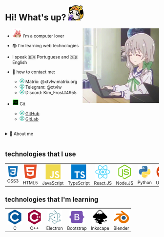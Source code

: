 # Hi! What's up? <img width="50"  src="https://github.com/xtvlw/xtvlw/blob/main/imgs/Hi.png?raw=true" />
<img src="./imgs/gif_main.gif" width="250" align="right"/>

- <img width="30" src="https://github.com/xtvlw/xtvlw/blob/main/imgs/love_icon.gif?raw=true" />  I'm a computer lover
- 📚 I'm learning web technologies
- I speak 🇧🇷 Portuguese and 🇬🇧 English
- 💬 how to contact me: 
	- <img width="15" src="https://github.com/xtvlw/xtvlw/blob/main/imgs/check.gif?raw=true" /> Matrix: @xtvlw:matrix.org
	- <img width="15" src="https://github.com/xtvlw/xtvlw/blob/main/imgs/check.gif?raw=true" /> Telegram: @xtvlw
	- <img width="15" src="https://github.com/xtvlw/xtvlw/blob/main/imgs/check.gif?raw=true" /> Discord: Kim_Frost#4955

- <img width="20" src="https://github.com/xtvlw/xtvlw/blob/main/imgs/work.gif?raw=true" /> Git
	- <img width="15" src="https://github.com/xtvlw/xtvlw/blob/main/imgs/check.gif?raw=true" /> <a href="#">GitHub</a>
	- <img width="15" src="https://github.com/xtvlw/xtvlw/blob/main/imgs/check.gif?raw=true" /> [GitLab](https://gitlab.com/NightShine)
	
<br/>
<details>
<summary>👤 About me</summary>
	<div>
		<ul>
			 <li> I'm someone who always like to learn and keep improving my knowledge about technologies.
			 <li> love programming. I learn technologies with a look at web development, but I'm also interested in desktop and games development.
			 <li> I'm also learning design, mostly using Inkscape but sometimes using blender to make some 3D models.
			 <li> I love open source projects, and one day i'll be part of one!
		 </ul>
	</div>
</details>
<br/>

## technologies that I use

<table align="center">
	<tr>
		<td align="center">
			<!--CSS3-->
			<img width="50" src="https://raw.githubusercontent.com/xtvlw/xtvlw/76109c206c9f0355e03925d580c883beefbbde69/icons/css3-plain.svg" />
			<br> CSS3
		</td>
		<td align="center">
			<!--HTML5-->
			<img width="50" src="https://raw.githubusercontent.com/xtvlw/xtvlw/76109c206c9f0355e03925d580c883beefbbde69/icons/html5-plain.svg" />
			<br> HTML5
		</td>
		<td align="center">
			<!--JavaScript-->
			<img width="50" src="https://raw.githubusercontent.com/xtvlw/xtvlw/76109c206c9f0355e03925d580c883beefbbde69/icons/javascript-plain.svg" />
			<br> JavaScript
		</td>
			<td align="center">
			<!--TypeScript-->
			<img width="50" src="./icons/typescript-original.svg" />
			<br> TypeScript
		</td>
		<td align="center">
			<!--React.JS-->
			<a href="https://reactjs.org/">
				<img style="width: 50px;" src="https://raw.githubusercontent.com/xtvlw/xtvlw/76109c206c9f0355e03925d580c883beefbbde69/icons/react-original.svg" />
			</a>
			<br> React.JS
		</td align="center">
		<td align="center">
			<!--Node.JS-->
			<a href="https://nodejs.org/en/">
				<img style="width: 50px;" src="https://raw.githubusercontent.com/xtvlw/xtvlw/76109c206c9f0355e03925d580c883beefbbde69/icons/nodejs-plain.svg" />
			</a>
			<br> Node.JS
			</td>
		<td align="center">
			<!--python-->
			<a href="https://www.python.org/">
				<img style="width: 50px;" src="https://raw.githubusercontent.com/xtvlw/xtvlw/76109c206c9f0355e03925d580c883beefbbde69/icons/python-original.svg" />
			</a>
			<br> Python
		</td>
		<td align="center">
			<!--Linux-->
			<a href="https://ubuntu.com/">
				<img style="width: 50px;" src="https://raw.githubusercontent.com/xtvlw/xtvlw/76109c206c9f0355e03925d580c883beefbbde69/icons/ubuntu-plain.svg" />
			</a>
			<br> Ubuntu
		</td>
		<td align="center">
			<!--Git-->
			<a href="https://git-scm.com/">
				<img style="width: 50px;" src="https://raw.githubusercontent.com/xtvlw/xtvlw/ecc9eefd1d1adfb9c49cd42241f48e6f2aaa784b/icons/git-plain.svg" />
			</a>
			<br> Git
		</td>
	<tr>
</table>

## technologies that I'm learning

<table align="center">
	<tr>
		<td align="center">
			<!--C-->
			<img width="50" src="https://raw.githubusercontent.com/xtvlw/xtvlw/0f451f8f9b15703359cb62c6252e573bbd93c820/icons/c-plain.svg" />
			<br> C
		</td>
		<td align="center">
			<!--C++-->
			<img style="width: 50px;" src="https://raw.githubusercontent.com/xtvlw/xtvlw/0f451f8f9b15703359cb62c6252e573bbd93c820/icons/cplusplus-plain.svg" />
			<br> C++
		</td>
		<td align="center">
			<!--Electron-->
			<a href="https://www.electronjs.org/">
				<img style="width: 50px;" src="https://raw.githubusercontent.com/xtvlw/xtvlw/0f451f8f9b15703359cb62c6252e573bbd93c820/icons/electron-original.svg" />
			</a>
			<br> Electron
		</td>
		<td align="center">
			<!--Bootstrap-->
			<a href="https://getbootstrap.com/">
				<img style="width: 50px;" src="https://raw.githubusercontent.com/xtvlw/xtvlw/0f451f8f9b15703359cb62c6252e573bbd93c820/icons/bootstrap-plain.svg" />
			</a>
			<br> Bootstrap
		</td>
		<td align="center">
			<!--Inkscape-->
			<a href="https://inkscape.org/">
				<img style="width: 50px;" src="https://raw.githubusercontent.com/xtvlw/xtvlw/ecc9eefd1d1adfb9c49cd42241f48e6f2aaa784b/icons/inkscape-plain.svg" />
			</a>
			<br> Inkscape
			</td>
		<td align="center">
			<!--Blender-->
			<a href="https://www.blender.org/">
				<img style="width: 50px;" src="https://raw.githubusercontent.com/xtvlw/xtvlw/ecc9eefd1d1adfb9c49cd42241f48e6f2aaa784b/icons/blender-original.svg" />
			</a>
			<br> Blender
	<tr>
</table>
